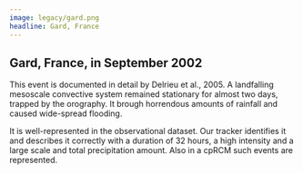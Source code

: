 ```yaml
---
image: legacy/gard.png
headline: Gard, France
---
```


## Gard, France, in September 2002


This event is documented in detail by Delrieu et al., 2005. A landfalling mesoscale convective system remained stationary for almost two days, trapped by the orography. It brough horrendous amounts of rainfall and caused wide-spread flooding.

It is well-represented in the observational dataset. Our tracker identifies it and describes it correctly with a duration of 32 hours, a high intensity and a large scale and total precipitation amount. Also in a cpRCM such events are represented.
